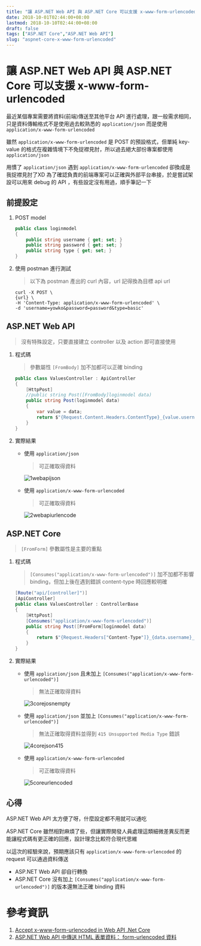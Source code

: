 ```yaml
---
title: "讓 ASP.NET Web API 與 ASP.NET Core 可以支援 x-www-form-urlencoded"
date: 2018-10-01T02:44:00+08:00
lastmod: 2018-10-10T02:44:00+08:00
draft: false
tags: ["ASP.NET Core","ASP.NET Web API"]
slug: "aspnet-core-x-www-form-urlencoded"
---
```

# 讓  ASP.NET Web API 與 ASP.NET Core 可以支援 x-www-form-urlencoded
最近某個專案需要將資料(前端)傳送至其他平台 API 進行處理，跟一般需求相同，只是資料傳輸格式不是使用過去較熟悉的 `application/json` 而是使用 `application/x-www-form-urlencoded`

雖然 `application/x-www-form-urlencoded` 是 POST 的預設格式，但單純 key-value 的格式在複雜情境下不免捉襟見肘，所以過去絕大部份專案都使用 `application/json`

用慣了 `application/json` 遇到 `application/x-www-form-urlencoded` 卻換成是我捉襟見肘了XD 為了確認負責的前端專案可以正確與外部平台串接，於是嘗試架設可以用來 debug 的 API ，有些設定沒有用過，順手筆記一下

## 前提設定
1. POST model

    ```cs
    public class loginmodel
    {
        public string username { get; set; }
        public string password { get; set; }
        public string type { get; set; }
    }
    ``` 
2. 使用 postman 進行測試

    > 以下為 postman 產出的 curl 內容，url 記得換為目標 api url

    ```
    curl -X POST \
    {url} \
    -H 'Content-Type: application/x-www-form-urlencoded' \
    -d 'username=yowko&password=password&type=basic'
    ```

##  ASP.NET Web API 

> 沒有特殊設定，只要直接建立 controller 以及 action 即可直接使用

1. 程式碼

    > 參數屬性 `[FromBody]` 加不加都可以正確 binding

    ```cs
    public class ValuesController : ApiController
    {
        [HttpPost]
        //public string Post([FromBody]loginmodel data)
        public string Post(loginmodel data)
        {
            var value = data;
            return $"{Request.Content.Headers.ContentType}_{value.username}_{value.password}_{value.type}";
        }
    }
    ```

2. 實際結果
    * 使用 `application/json`

        > 可正確取得資料
        
        ![1webapijson](https://user-images.githubusercontent.com/3851540/46751630-aad1ed00-cced-11e8-8fc0-db1b9b07a37f.png) 
    * 使用 `application/x-www-form-urlencoded`

        > 可正確取得資料

        ![2webapiurlencode](https://user-images.githubusercontent.com/3851540/46751631-ab6a8380-cced-11e8-90cf-f85fc8ae86b1.png)


## ASP.NET Core

 > `[FromForm]` 參數屬性是主要的重點

1. 程式碼

    > `[Consumes("application/x-www-form-urlencoded")]` 加不加都不影響 binding，但加上後在遇到錯誤 content-type 時回應較明確

    ```cs
    [Route("api/[controller]")]
    [ApiController]
    public class ValuesController : ControllerBase
    {
        [HttpPost]
        [Consumes("application/x-www-form-urlencoded")]
        public string Post([FromForm]loginmodel data)
        {
            return $"{Request.Headers["Content-Type"]}_{data.username}_{data.password}_{data.type}";
        }
    }
    ```
2. 實際結果
    * 使用 `application/json` 且未加上 `[Consumes("application/x-www-form-urlencoded")]`

        > 無法正確取得資料

        ![3corejosnempty](https://user-images.githubusercontent.com/3851540/46751632-ab6a8380-cced-11e8-8cd7-9c0dc3377a87.png)

    * 使用 `application/json` 並加上 `[Consumes("application/x-www-form-urlencoded")]`

        > 無法正確取得資料並得到 `415 Unsupported Media Type` 錯誤

        ![4corejson415](https://user-images.githubusercontent.com/3851540/46751633-ab6a8380-cced-11e8-95c0-01e395402c51.png)
    
    * 使用 `application/x-www-form-urlencoded`

        > 可正確取得資料

        ![5coreurlencoded](https://user-images.githubusercontent.com/3851540/46751634-ac031a00-cced-11e8-9dd5-574c7ab37d9d.png)


## 心得
ASP.NET Web API 太方便了呀，什麼設定都不用就可以通吃

ASP.NET Core 雖然相對麻煩了些，但讓實際開發人員處理這類細微差異反而更能讓程式碼有更正確的回應，設計理念比較符合現代思維

以這次的經驗來說，預期應該只有 `application/x-www-form-urlencoded` 的 request 可以通過資料傳送

- ASP.NET Web API 卻自行轉換
- ASP.NET Core 沒有加上 `[Consumes("application/x-www-form-urlencoded")]` 的版本還無法正確 binding 資料


# 參考資訊
1. [Accept x-www-form-urlencoded in Web API .Net Core](https://stackoverflow.com/a/49042444/3600583)
2. [ASP.NET Web API 中傳送 HTML 表單資料： form-urlencoded 資料](https://docs.microsoft.com/zh-tw/aspnet/web-api/overview/advanced/sending-html-form-data-part-1)